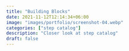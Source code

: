 ```yaml
---
title: "Building Blocks"
date: 2021-11-12T12:14:34+06:00
image: "images/portfolio/screenshot-04.webp"
categories: ["step catalog"]
description: "Closer look at step catalog"
draft: false
---
```


